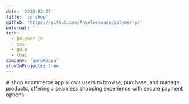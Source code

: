 ```yaml
---
date: '2020-03-27'
title: 'sp shop'
github: 'https://github.com/Angelosewase/polymer-pr'
external: ''
tech:
  - polymer js 
  - css
  - gulp
  - chai
company: 'guraKappa'
showInProjects: true
---
```


A shop ecommerce app allows users to browse, purchase, and manage products, offering a seamless shopping experience with secure payment options.